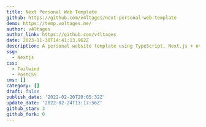 ```yaml
---
title: Next Personal Web Template
github: https://github.com/v4ltages/next-personal-web-template
demo: https://temp.voltages.me/
author: v4ltages
author_link: https://github.com/v4ltages
date: 2023-11-30T14:41:13.962Z
description: A personal website template using TypeScript, Next.js + other useful packages.
ssg:
  - Nextjs
css:
  - Tailwind
  - PostCSS
cms: []
category: []
draft: false
publish_date: '2022-02-20T20:05:32Z'
update_date: '2022-02-24T13:17:56Z'
github_star: 3
github_fork: 0
---
```

